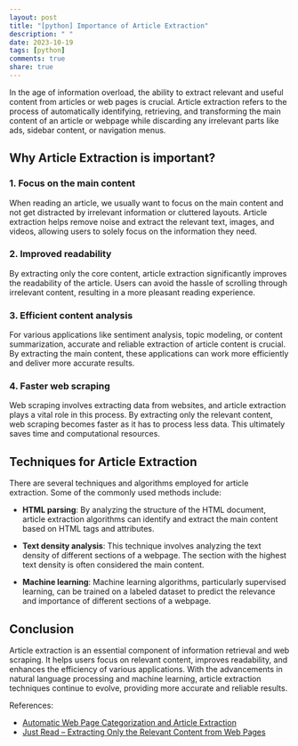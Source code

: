 ```yaml
---
layout: post
title: "[python] Importance of Article Extraction"
description: " "
date: 2023-10-19
tags: [python]
comments: true
share: true
---
```


In the age of information overload, the ability to extract relevant and useful content from articles or web pages is crucial. Article extraction refers to the process of automatically identifying, retrieving, and transforming the main content of an article or webpage while discarding any irrelevant parts like ads, sidebar content, or navigation menus.

## Why Article Extraction is important?

### 1. Focus on the main content

When reading an article, we usually want to focus on the main content and not get distracted by irrelevant information or cluttered layouts. Article extraction helps remove noise and extract the relevant text, images, and videos, allowing users to solely focus on the information they need.

### 2. Improved readability

By extracting only the core content, article extraction significantly improves the readability of the article. Users can avoid the hassle of scrolling through irrelevant content, resulting in a more pleasant reading experience.

### 3. Efficient content analysis

For various applications like sentiment analysis, topic modeling, or content summarization, accurate and reliable extraction of article content is crucial. By extracting the main content, these applications can work more efficiently and deliver more accurate results.

### 4. Faster web scraping

Web scraping involves extracting data from websites, and article extraction plays a vital role in this process. By extracting only the relevant content, web scraping becomes faster as it has to process less data. This ultimately saves time and computational resources.

## Techniques for Article Extraction

There are several techniques and algorithms employed for article extraction. Some of the commonly used methods include:

- **HTML parsing**: By analyzing the structure of the HTML document, article extraction algorithms can identify and extract the main content based on HTML tags and attributes.

- **Text density analysis**: This technique involves analyzing the text density of different sections of a webpage. The section with the highest text density is often considered the main content.

- **Machine learning**: Machine learning algorithms, particularly supervised learning, can be trained on a labeled dataset to predict the relevance and importance of different sections of a webpage.

## Conclusion

Article extraction is an essential component of information retrieval and web scraping. It helps users focus on relevant content, improves readability, and enhances the efficiency of various applications. With the advancements in natural language processing and machine learning, article extraction techniques continue to evolve, providing more accurate and reliable results.

References:
- [Automatic Web Page Categorization and Article Extraction](https://www.researchgate.net/publication/259687528_Automatic_Web_Page_Categorization_and_Article_Extraction)
- [Just Read – Extracting Only the Relevant Content from Web Pages](https://www.analyticsvidhya.com/blog/2017/06/just-read-extracting-only-relevant-content-from-web-pages/)